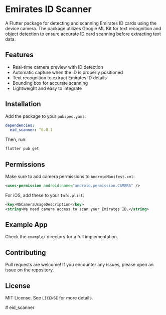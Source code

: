 # Emirates ID Scanner

A Flutter package for detecting and scanning Emirates ID cards using the device camera. The package utilizes Google ML Kit for text recognition and object detection to ensure accurate ID card scanning before extracting text data.

## Features
- Real-time camera preview with ID detection
- Automatic capture when the ID is properly positioned
- Text recognition to extract Emirates ID details
- Bounding box for accurate scanning
- Lightweight and easy to integrate

## Installation

Add the package to your `pubspec.yaml`:

```yaml
dependencies:
  eid_scanner: ^0.0.1
```

Then, run:

```sh
flutter pub get
```

## Permissions

Make sure to add camera permissions to `AndroidManifest.xml`:

```xml
<uses-permission android:name="android.permission.CAMERA" />
```

For iOS, add these to your `Info.plist`:

```xml
<key>NSCameraUsageDescription</key>
<string>We need camera access to scan your Emirates ID.</string>
```

## Example App

Check the `example/` directory for a full implementation.

## Contributing

Pull requests are welcome! If you encounter any issues, please open an issue on the repository.

## License

MIT License. See `LICENSE` for more details.

#   e i d _ s c a n n e r 
 
 